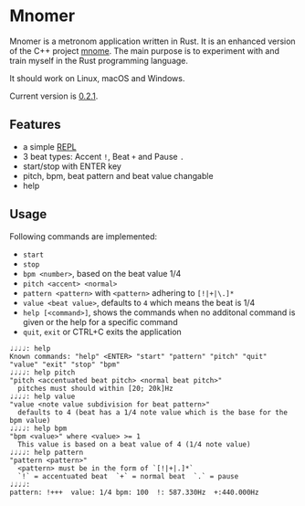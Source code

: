 # Mnomer

Mnomer is a metronom application written in Rust.
It is an enhanced version of the C++ project [mnome](https://github.com/thfr/mnome).
The main purpose is to experiment with and train myself in the Rust programming language.

It should work on Linux, macOS and Windows.

Current version is [0.2.1](https://github.com/thfr/mnomer/releases/tag/0.2.1).

## Features

* a simple [REPL](https://en.wikipedia.org/wiki/Read%E2%80%93eval%E2%80%93print_loop)
* 3 beat types: Accent `!`, Beat `+` and Pause `.`
* start/stop with ENTER key
* pitch, bpm, beat pattern and beat value changable
* help

## Usage

Following commands are implemented:

* `start`
* `stop`
* `bpm <number>`, based on the beat value 1/4
* `pitch <accent> <normal>`
* `pattern <pattern>` with `<pattern>` adhering to `[!|+|\.]*`
* `value <beat value>`, defaults to `4` which means the beat is 1/4
* `help [<command>]`, shows the commands when no additonal command is given or the help for a specific command
* `quit`, `exit` or CTRL+C exits the application

```plain
♩♩♩♩: help
Known commands: "help" <ENTER> "start" "pattern" "pitch" "quit" "value" "exit" "stop" "bpm"
♩♩♩♩: help pitch
"pitch <accentuated beat pitch> <normal beat pitch>"
  pitches must should within [20; 20k]Hz
♩♩♩♩: help value
"value <note value subdivision for beat pattern>"
  defaults to 4 (beat has a 1/4 note value which is the base for the bpm value)
♩♩♩♩: help bpm
"bpm <value>" where <value> >= 1
  This value is based on a beat value of 4 (1/4 note value)
♩♩♩♩: help pattern
"pattern <pattern>"
  <pattern> must be in the form of `[!|+|.]*`
  `!` = accentuated beat  `+` = normal beat  `.` = pause
♩♩♩♩:
pattern: !+++  value: 1/4 bpm: 100  !: 587.330Hz  +:440.000Hz
```
